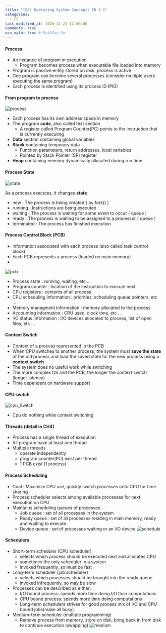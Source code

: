 ```yaml
---
title: "[OS] Operating System Concepts CH 3-1"
categories: 
  - CS
last_modified_at: 2020-12-21 12:00:00
comments: true
use_math: true # MathJax On
---
```


#### Process
- An instance of program in execution
  - Program becomes process when executable file loaded into memory
- Program is passive entity stored on disk, process is active 
- One program can become several processes (consider multiple users executing the same program)
- Each process is identified using its process ID (PID)

#### From program to process
![process](https://user-images.githubusercontent.com/62474292/102807138-78f65e00-4401-11eb-81e0-43526539ace7.JPG)

- Each process has its own address space in memory 
- The program **code**, also called text section
  - A register called Program Counter(PC) points to the instruction that is currently executing
- **Data** section containing global variables
- **Stack** containing temporary data
  - Function parameters, return addresses, local variables
  - Pointed by Stack Pointer (SP) register
- **Heap** containing memory dynamically allocated during run time

#### Process State
![state](https://user-images.githubusercontent.com/62474292/102808347-8ca2c400-4403-11eb-99c8-466250490218.JPG)

As a process executes, it changes **state**
- new : The process is being created ( by fork() )
- running : Instructions are being executed 
- waiting : The process is waiting for some event to occur ( queue )
- ready : The process is waiting to be assigned to a processor ( queue )
- terminated : The process has finished execution

#### Process Control Block (PCB)

- Information associated with each process (also called task control block)
- Each PCB represents a process (loaded on main memory)
- 
![pcb](https://user-images.githubusercontent.com/62474292/103106367-35595980-4678-11eb-9d9c-5b0e62cf53d9.JPG)
- Process state : running, waiting, etc ...
- Program counter : location of the instruction to execute next
- CPU registers : contents of all process
- CPU scheduling information : priorities, scheduling queue pointers, etc ...
- Memory managment information : memory allocated to the process
- Accounting information : CPU used, clock time, etc ...
- I/O status information : I/O devices allocated to process, list of open files, etc ...

#### Context Switch
- Context of a process represented in the PCB
- When CPU switches to another process, the system must **save the state** of the old process and load the saved state for the new process using a **context switch**
- The system does no useful work while switching
- The more complex OS and the PCB, the longer the context switch (longer latency)
- Time dependent on hardware support

#### CPU switch
![cpu_Switch](https://user-images.githubusercontent.com/62474292/103106625-56bb4500-467a-11eb-80f4-a1b838724f96.JPG)
- Cpu do nothing while context switching

#### Threads (detail in CH4)
- Process has a single thread of execution
- All program have at least one thread
- Multiple threads
  - operate independently
  - program counter(PC) exist per thread
  - 1 PCB exist (1 process)

#### Process Scheduling
- Goal : Maximize CPU use, quickly switch processes onto CPU for time sharing
- Process scheduler selects among available processes for next execution on CPU
- Maintains scheduling queues of processes
  - Job queue : set of all processes in the system
  - Ready queue : set of all processes residing in main memory, ready and waiting to execute
  - Device queue : set of processes waiting or an I/O device
![schedule](https://user-images.githubusercontent.com/62474292/103106593-16f45d80-467a-11eb-897b-0d12f41098ef.JPG)

#### Schedulers
- Short-term scheduler (CPU scheduler)
  - selects which process should be executed next and allocates CPU
  - sometimes the only scheduler in a system
  - invoked frequently, so must be fast
- Long-term scheduler (job scheduler)
  - selects which processes should be brought into the ready queue
  - invoked infrequently, so may be slow
- Processes can be described as either:
  - I/O bound process: spends more time doing I/O than computations
  - CPU bound process: spends more time doing computations
  - Long-term schedulers strives for good process mix of I/O and CPU bound jobs(make all busy)
- Medium-term scheduler (multiple programming)
  - Remove process from memory, store on disk, bring back in from disk to continue execution (swapping)
  ![medium](https://user-images.githubusercontent.com/62474292/103106822-0ba23180-467c-11eb-818e-765a27690396.JPG)

